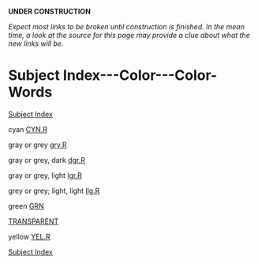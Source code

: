 **UNDER CONSTRUCTION**

_Expect most links to be broken until construction is finished.
In the mean time, a look at the source for this page may provide a clue
about what the new links will be._

Subject Index---Color---Color-Words
===================================

[Subject Index](https://github.com/dmparrishphd/Shapiro/blob/master/Files/3/5/0/indexSubj.md)

cyan [CYN.R](https://github.com/dmparrishphd/Shapiro/blob/master/Files/1/2/0/CYN.R)

gray or grey [gry.R](https://github.com/dmparrishphd/Shapiro/blob/master/Files/3/5/0/gry.R)

gray or grey, dark [dgr.R](https://github.com/dmparrishphd/Shapiro/blob/master/Files/2/1/0/dgr.R)

gray or grey, light [lgr.R](https://github.com/dmparrishphd/Shapiro/blob/master/Files/1/2/4/0/lgr.R)

grey or grey; light, light [llg.R](https://github.com/dmparrishphd/Shapiro/blob/master/Files/1/2/4/0/llg.R)

green [GRN](https://github.com/dmparrishphd/Shapiro/blob/master/Files/2/7/0/GRN.R)

[TRANSPARENT](../../../1/5/3/0/transparent.R)

yellow [YEL.R](https://github.com/dmparrishphd/Shapiro/blob/master/Files/6/4/0/YEL.R)

[Subject Index](https://github.com/dmparrishphd/Shapiro/blob/master/Files/3/5/0/indexSubj.md)
